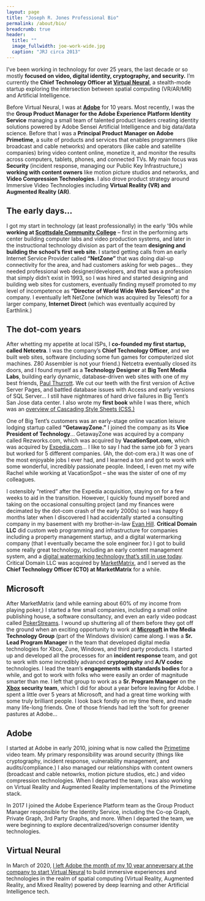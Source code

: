 ```yaml
---
layout: page
title: "Joseph R. Jones Professional Bio"
permalink: /about/bio/
breadcrumb: true
header:
  title: ""
  image_fullwidth: joe-work-wide.jpg
  caption: "JRJ circa 2013"
---
```


I’ve been working in technology for over 25 years, the last decade or so mostly **focused on video, digital identity, cryptography, and security.** I’m currently the **Chief Technology Officer at [Virtual Neural](https://virtualneural.net)**, a stealth-mode startup exploring the intersection between spatial computing (VR/AR/MR) and Artificial Intelligence. 

Before Virtual Neural, I was at **[Adobe](https://adobe.com)** for 10 years. Most recently, I was the the **Group Product Manager for the Adobe Experience Platform Identity Service** managing a small team of talented product leaders creating identity solutions powered by Adobe Sensei Artificial Intelligence and big data/data science. Before that I was a **Principal Product Manager on Adobe Primetime**, a suite of products and services that enables programmers (like broadcast and cable networks) and operators (like cable and satellite companies) bring video content online, monetize it, and monitor the results across computers, tablets, phones, and connected TVs. My main focus was **Security** (incident response, managing our Public Key Infrastructure,) **working with content owners** like motion picture studios and networks, and **Video Compression Technologies**. I also drove product strategy around Immersive Video Technologies including **Virtual Reality (VR) and Augmented Reality (AR)**. 

## The early days…
I got my start in technology (at least professionally) in the early ’90s while **working at [Scottsdale Community College](http://www.sc.maricopa.edu)** – first in the performing arts center building computer labs and video production systems, and later in the instructional technology division as part of the team **designing and building the school’s first web site**. I started getting calls from an early Internet Service Provider called **“NetZone”** that was doing dial-up connectivity for the area, and had customers asking for web pages… they needed professional web designer/developers, and that was a profession that simply didn’t exist in 1993, so I was hired and started designing and building web sites for customers, eventually finding myself promoted to my level of incompetence as **“Director of World Wide Web Services”** at the company. I eventually left NetZone (which was acquired by Telesoft) for a larger company, **Internet Direct** (which was eventually acquired by Earthlink.)

## The dot-com years
After whetting my appetite at local ISPs, I **co-founded my first startup, called Netcetra**. I was the company’s **Chief Technology Officer**, and we built web sites, software (including some fun games for computerized slot machines. Z80 Assembler is not your friend.) Netcetra eventually closed its doors, and I found myself as a **Technology Designer** at **Big Tent Media Labs**, building early dynamic, database-driven web sites with one of my best friends, [Paul Thurrott](http://thurrott.com). We cut our teeth with the first version of Active Server Pages, and battled database issues with Access and early versions of SQL Server… I still have nightmares of hard drive failures in Big Tent’s San Jose data center. I also wrote my **first book** while I was there, which was an [overview of Cascading Style Sheets (CSS.)](http://www.amazon.com/Cascading-Style-Sheets-A-Primer/dp/1558285792)
 
One of Big Tent’s customers was an early-stage online vacation leisure lodging startup called **“GetawayZone.”** I joined the company as its **Vice President of Technology**… GetawayZone was acquired by a company called Rezworks.com, which was acquired by **VacationSpot.com**, which was acquired by [Expedia.com](http://expedia.com)… I like to say I had the same job for 3 years but worked for 5 different companies. (Ah, the dot-com era.) It was one of the most enjoyable jobs I ever had, and I learned a ton and got to work with some wonderful, incredibly passionate people. Indeed, I even met my wife Rachel while working at VacationSpot – she was the sister of one of my colleagues.

I ostensibly “retired” after the Expedia acquisition, staying on for a few weeks to aid in the transition. However, I quickly found myself bored and taking on the occasional consulting project (and my finances were decimated by the dot-com crash of the early 2000s) so I was happy 6 months later when I discovered I had accidentally started a consulting company in my basement with my brother-in-law [Evan Hill](http://evanhill.org/). **Critical Domain LLC** did custom web programming and infrastructure for companies including a property management startup, and a digital watermarking company (that I eventually became the sole engineer for.) I got to build some really great technology, including an early content management system, and a [digital watermarking technology that’s still in use today](http://www.activatedcontent.com/). Critical Domain LLC was acquired by [MarketMatrix](http://marketmatrix.com/), and I served as the **Chief Technology Officer (CTO) at MarketMatrix** for a while.

## Microsoft
After MarketMatrix (and while earning about 60% of my income from playing poker,) I started a few small companies, including a small online publishing house, a software consultancy, and even an early video podcast called [PokerStreams](http://www.youtube.com/watch?v=fB_qOpwVH2Y). I wound up shuttering all of them before they got off the ground when an exciting opportunity to work at **[Microsoft](http://microsoft.com) in the Media Technology Group** (part of the Windows division) came along. I was a **Sr. Lead Program Manager** in the team that developed digital media technologies for Xbox, Zune, Windows, and third party products. I started up and developed all the processes for an **incident response** team, and got to work with some incredibly advanced **cryptography** and **A/V codec** technologies. I lead the team’s **engagements with standards bodies** for a while, and got to work with folks who were easily an order of magnitude smarter than me. I left that group to work as a **Sr. Program Manager** on the **[Xbox](http://xbox.com/) security team**, which I did for about a year before leaving for Adobe. I spent a little over 5 years at Microsoft, and had a great time working with some truly brilliant people.  I look back fondly on my time there, and made many life-long friends. One of those friends had left the ‘soft for greener pastures at Adobe...

## Adobe
I started at Adobe in early 2010, joining what is now called the [Primetime](http://adobe.com/primetime/) video team. My primary responsibility was around security (things like cryptography, incident response, vulnerability management, and audits/compliance.) I also managed our relationships with content owners (broadcast and cable netowrks, motion picture studios, etc.) and video compression technologies. When I departed the team, I was also working on Virtual Reality and Augmented Reality implementations of the Primetime stack.

In 2017 I joined the Adobe Experience Platform team as the Group Product Manager responsible for the Identity Service, including the Co-op Graph, Private Graph, 3rd Party Graphs, and more. When I departed the team, we were beginning to explore decentralized/soverign consumer identity technologies.

## Virtual Neural
In March of 2020, [I left Adobe the month of my 10 year anneversary at the company to start Virtual Neural](/2020/03/04/the-next-challenge-leaving-adobe-virtual-neural/) to build immersive experiences and technologies in the realm of spatial computing (Virtual Reality, Augmented Reality, and Mixed Reality) powered by deep learning and other Artificial Intelligence tech. 


